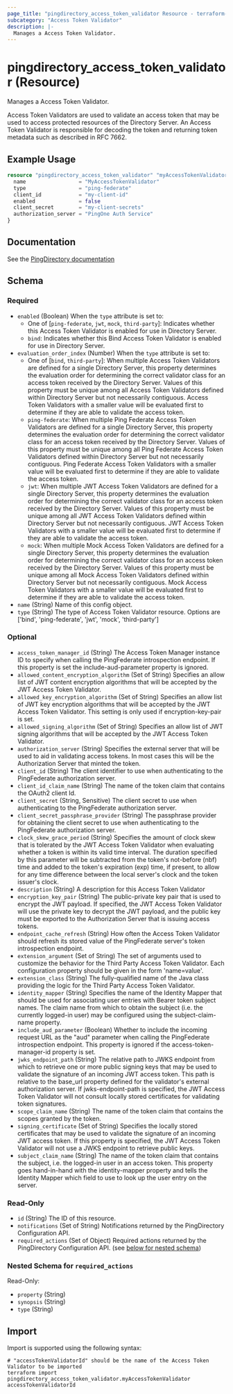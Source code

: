 ```yaml
---
page_title: "pingdirectory_access_token_validator Resource - terraform-provider-pingdirectory"
subcategory: "Access Token Validator"
description: |-
  Manages a Access Token Validator.
---
```


# pingdirectory_access_token_validator (Resource)

Manages a Access Token Validator.

Access Token Validators are used to validate an access token that may be used to access protected resources of the Directory Server. An Access Token Validator is responsible for decoding the token and returning token metadata such as described in RFC 7662.

## Example Usage

```terraform
resource "pingdirectory_access_token_validator" "myAccessTokenValidator" {
  name                 = "MyAccessTokenValidator"
  type                 = "ping-federate"
  client_id            = "my-client-id"
  enabled              = false
  client_secret        = "my-client-secrets"
  authorization_server = "PingOne Auth Service"
}
```

## Documentation
See the [PingDirectory documentation](https://docs.pingidentity.com/r/en-us/pingdirectory-93/pd_ds_access_token_validators)

<!-- schema generated by tfplugindocs -->
## Schema

### Required

- `enabled` (Boolean) When the `type` attribute is set to:
  - One of [`ping-federate`, `jwt`, `mock`, `third-party`]: Indicates whether this Access Token Validator is enabled for use in Directory Server.
  - `bind`: Indicates whether this Bind Access Token Validator is enabled for use in Directory Server.
- `evaluation_order_index` (Number) When the `type` attribute is set to:
  - One of [`bind`, `third-party`]: When multiple Access Token Validators are defined for a single Directory Server, this property determines the evaluation order for determining the correct validator class for an access token received by the Directory Server. Values of this property must be unique among all Access Token Validators defined within Directory Server but not necessarily contiguous. Access Token Validators with a smaller value will be evaluated first to determine if they are able to validate the access token.
  - `ping-federate`: When multiple Ping Federate Access Token Validators are defined for a single Directory Server, this property determines the evaluation order for determining the correct validator class for an access token received by the Directory Server. Values of this property must be unique among all Ping Federate Access Token Validators defined within Directory Server but not necessarily contiguous. Ping Federate Access Token Validators with a smaller value will be evaluated first to determine if they are able to validate the access token.
  - `jwt`: When multiple JWT Access Token Validators are defined for a single Directory Server, this property determines the evaluation order for determining the correct validator class for an access token received by the Directory Server. Values of this property must be unique among all JWT Access Token Validators defined within Directory Server but not necessarily contiguous. JWT Access Token Validators with a smaller value will be evaluated first to determine if they are able to validate the access token.
  - `mock`: When multiple Mock Access Token Validators are defined for a single Directory Server, this property determines the evaluation order for determining the correct validator class for an access token received by the Directory Server. Values of this property must be unique among all Mock Access Token Validators defined within Directory Server but not necessarily contiguous. Mock Access Token Validators with a smaller value will be evaluated first to determine if they are able to validate the access token.
- `name` (String) Name of this config object.
- `type` (String) The type of Access Token Validator resource. Options are ['bind', 'ping-federate', 'jwt', 'mock', 'third-party']

### Optional

- `access_token_manager_id` (String) The Access Token Manager instance ID to specify when calling the PingFederate introspection endpoint. If this property is set the include-aud-parameter property is ignored.
- `allowed_content_encryption_algorithm` (Set of String) Specifies an allow list of JWT content encryption algorithms that will be accepted by the JWT Access Token Validator.
- `allowed_key_encryption_algorithm` (Set of String) Specifies an allow list of JWT key encryption algorithms that will be accepted by the JWT Access Token Validator. This setting is only used if encryption-key-pair is set.
- `allowed_signing_algorithm` (Set of String) Specifies an allow list of JWT signing algorithms that will be accepted by the JWT Access Token Validator.
- `authorization_server` (String) Specifies the external server that will be used to aid in validating access tokens. In most cases this will be the Authorization Server that minted the token.
- `client_id` (String) The client identifier to use when authenticating to the PingFederate authorization server.
- `client_id_claim_name` (String) The name of the token claim that contains the OAuth2 client Id.
- `client_secret` (String, Sensitive) The client secret to use when authenticating to the PingFederate authorization server.
- `client_secret_passphrase_provider` (String) The passphrase provider for obtaining the client secret to use when authenticating to the PingFederate authorization server.
- `clock_skew_grace_period` (String) Specifies the amount of clock skew that is tolerated by the JWT Access Token Validator when evaluating whether a token is within its valid time interval. The duration specified by this parameter will be subtracted from the token's not-before (nbf) time and added to the token's expiration (exp) time, if present, to allow for any time difference between the local server's clock and the token issuer's clock.
- `description` (String) A description for this Access Token Validator
- `encryption_key_pair` (String) The public-private key pair that is used to encrypt the JWT payload. If specified, the JWT Access Token Validator will use the private key to decrypt the JWT payload, and the public key must be exported to the Authorization Server that is issuing access tokens.
- `endpoint_cache_refresh` (String) How often the Access Token Validator should refresh its stored value of the PingFederate server's token introspection endpoint.
- `extension_argument` (Set of String) The set of arguments used to customize the behavior for the Third Party Access Token Validator. Each configuration property should be given in the form 'name=value'.
- `extension_class` (String) The fully-qualified name of the Java class providing the logic for the Third Party Access Token Validator.
- `identity_mapper` (String) Specifies the name of the Identity Mapper that should be used for associating user entries with Bearer token subject names. The claim name from which to obtain the subject (i.e. the currently logged-in user) may be configured using the subject-claim-name property.
- `include_aud_parameter` (Boolean) Whether to include the incoming request URL as the "aud" parameter when calling the PingFederate introspection endpoint. This property is ignored if the access-token-manager-id property is set.
- `jwks_endpoint_path` (String) The relative path to JWKS endpoint from which to retrieve one or more public signing keys that may be used to validate the signature of an incoming JWT access token. This path is relative to the base_url property defined for the validator's external authorization server. If jwks-endpoint-path is specified, the JWT Access Token Validator will not consult locally stored certificates for validating token signatures.
- `scope_claim_name` (String) The name of the token claim that contains the scopes granted by the token.
- `signing_certificate` (Set of String) Specifies the locally stored certificates that may be used to validate the signature of an incoming JWT access token. If this property is specified, the JWT Access Token Validator will not use a JWKS endpoint to retrieve public keys.
- `subject_claim_name` (String) The name of the token claim that contains the subject, i.e. the logged-in user in an access token. This property goes hand-in-hand with the identity-mapper property and tells the Identity Mapper which field to use to look up the user entry on the server.

### Read-Only

- `id` (String) The ID of this resource.
- `notifications` (Set of String) Notifications returned by the PingDirectory Configuration API.
- `required_actions` (Set of Object) Required actions returned by the PingDirectory Configuration API. (see [below for nested schema](#nestedatt--required_actions))

<a id="nestedatt--required_actions"></a>
### Nested Schema for `required_actions`

Read-Only:

- `property` (String)
- `synopsis` (String)
- `type` (String)

## Import

Import is supported using the following syntax:

```shell
# "accessTokenValidatorId" should be the name of the Access Token Validator to be imported
terraform import pingdirectory_access_token_validator.myAccessTokenValidator accessTokenValidatorId
```

